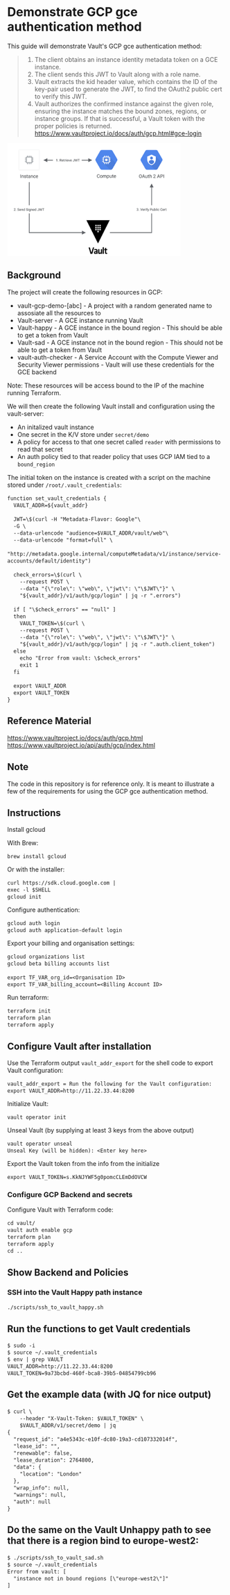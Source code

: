 # Demonstrate GCP gce authentication method

This guide will demonstrate Vault's GCP gce authentication method:

> 1. The client obtains an instance identity metadata token on a GCE instance.
> 1. The client sends this JWT to Vault along with a role name.
> 1. Vault extracts the kid header value, which contains the ID of the key-pair used to generate the JWT, to find the OAuth2 public cert to verify this JWT.
> 1. Vault authorizes the confirmed instance against the given role, ensuring the instance matches the bound zones, regions, or instance groups. If that is successful, a Vault token with the proper policies is returned.
> https://www.vaultproject.io/docs/auth/gcp.html#gce-login

<img src="https://raw.githubusercontent.com/hashicorp/vault-guides/master/assets/vault_gcp_gce_arch.png" alt="GCP gce authentication" width="400">

## Background

The project will create the following resources in GCP:

* vault-gcp-demo-[abc] - A project with a random generated name to assosiate all the resources to
* Vault-server - A GCE instance running Vault
* Vault-happy - A GCE instance in the bound region - This should be able to get a token from Vault
* Vault-sad - A GCE instance not in the bound region - This should not be able to get a token from Vault
* vault-auth-checker - A Service Account with the Compute Viewer and Security Viewer permissions - Vault will use these credentials for the GCE backend

Note: These resources will be access bound to the IP of the machine running Terraform.

We will then create the following Vault install and configuration using the vault-server:

* An initalized vault instance
* One secret in the K/V store under `secret/demo`
* A policy for access to that one secret called `reader` with permissions to read that secret
* An auth policy tied to that reader policy that uses GCP IAM tied to a `bound_region`

The initial token on the instance is created with a script on the machine stored under `/root/.vault_credentials`:

```shell
function set_vault_credentials {
  VAULT_ADDR=${vault_addr}

  JWT=\$(curl -H "Metadata-Flavor: Google"\
  -G \
  --data-urlencode "audience=$VAULT_ADDR/vault/web"\
  --data-urlencode "format=full" \
  "http://metadata.google.internal/computeMetadata/v1/instance/service-accounts/default/identity")

  check_errors=\$(curl \
    --request POST \
    --data "{\"role\": \"web\", \"jwt\": \"\$JWT\"}" \
    "${vault_addr}/v1/auth/gcp/login" | jq -r ".errors")

  if [ "\$check_errors" == "null" ]
  then
    VAULT_TOKEN=\$(curl \
    --request POST \
    --data "{\"role\": \"web\", \"jwt\": \"\$JWT\"}" \
    "${vault_addr}/v1/auth/gcp/login" | jq -r ".auth.client_token")
  else
    echo "Error from vault: \$check_errors"
    exit 1
  fi

  export VAULT_ADDR
  export VAULT_TOKEN
}
```

## Reference Material
https://www.vaultproject.io/docs/auth/gcp.html
https://www.vaultproject.io/api/auth/gcp/index.html

## Note
The code in this repository is for reference only. It is meant to illustrate a few of the requirements for using the GCP gce authentication method.

## Instructions

Install gcloud

With Brew:

```
brew install gcloud
```

Or with the installer:

```
curl https://sdk.cloud.google.com |
exec -l $SHELL
gcloud init
```

Configure authentication:

```
gcloud auth login
gcloud auth application-default login
```

Export your billing and organisation settings:
```
gcloud organizations list
gcloud beta billing accounts list

export TF_VAR_org_id=<Organisation ID>
export TF_VAR_billing_account=<Billing Account ID>
```

Run terraform:

```
terraform init
terraform plan
terraform apply
```

## Configure Vault after installation

Use the Terraform output `vault_addr_export` for the shell code to export Vault configuration:

```
vault_addr_export = Run the following for the Vault configuration: export VAULT_ADDR=http://11.22.33.44:8200
```

Initialize Vault:
```
vault operator init
```

Unseal Vault (by supplying at least 3 keys from the above output)
```
vault operator unseal
Unseal Key (will be hidden): <Enter key here>
```

Export the Vault token from the info from the initialize
```
export VAULT_TOKEN=s.KkNJYWF5g0pomcCLEmDdOVCW
```

### Configure GCP Backend and secrets

Configure Vault with Terraform code:
```
cd vault/
vault auth enable gcp
terraform plan
terraform apply
cd ..
```

## Show Backend and Policies

### SSH into the Vault Happy path instance

```
./scripts/ssh_to_vault_happy.sh
```

## Run the functions to get Vault credentials

```
$ sudo -i
$ source ~/.vault_credentials
$ env | grep VAULT
VAULT_ADDR=http://11.22.33.44:8200
VAULT_TOKEN=9a73bcbd-460f-bca8-39b5-04854799cb96
```

## Get the example data (with JQ for nice output)

```
$ curl \
    --header "X-Vault-Token: $VAULT_TOKEN" \
    $VAULT_ADDR/v1/secret/demo | jq
{
  "request_id": "a4e5343c-e10f-dc80-19a3-cd107332014f",
  "lease_id": "",
  "renewable": false,
  "lease_duration": 2764800,
  "data": {
    "location": "London"
  },
  "wrap_info": null,
  "warnings": null,
  "auth": null
}
```

## Do the same on the Vault Unhappy path to see that there is a region bind to europe-west2:

```
$ ./scripts/ssh_to_vault_sad.sh
$ source ~/.vault_credentials
Error from vault: [
  "instance not in bound regions [\"europe-west2\"]"
]
```

